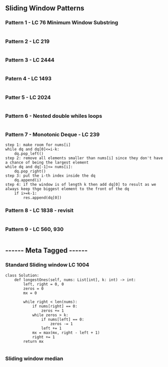 ## Sliding Window Patterns
### Pattern 1 - LC 76 Minimum Window Substring
```
```

### Pattern 2 - LC 219
```
```
### Pattern 3 - LC 2444
```
```
### Patern 4 - LC 1493
```
```
### Patter 5 - LC 2024
```
```
### Pattern 6 - Nested double whiles loops
```
```
### Pattern 7 - Monotonic Deque - LC 239
```
step 1: make room for nums[i]
while dq and dq[0]<=i-k:
    dq.pop_left()
step 2: remove all elements smaller than nums[i] since they don't have a chance of being the largest element
while dq and dq[-1]<= nums[i]:
    dq.pop_right()
step 3: put the i-th index inside the dq
    dq.append(i)
step 4: if the window is of length k then add dq[0] to result as we always keep thge biggest element to the front of the dq
    if i>=k-1:
        res.append(dq[0])
```
### Pattern 8 - LC 1838 - revisit
```
```

### Pattern 9 - LC 560, 930
```
```

## ------ Meta Tagged ------
### Standard Sliding window LC 1004
```
class Solution:
    def longestOnes(self, nums: List[int], k: int) -> int:
        left, right = 0, 0
        zeros = 0
        mx = 0

        while right < len(nums):
            if nums[right] == 0:
                zeros += 1
            while zeros > k:
                if nums[left] == 0:
                    zeros -= 1
                left += 1
            mx = max(mx, right - left + 1)
            right += 1
        return mx
        
```
### Sliding window median
```

```